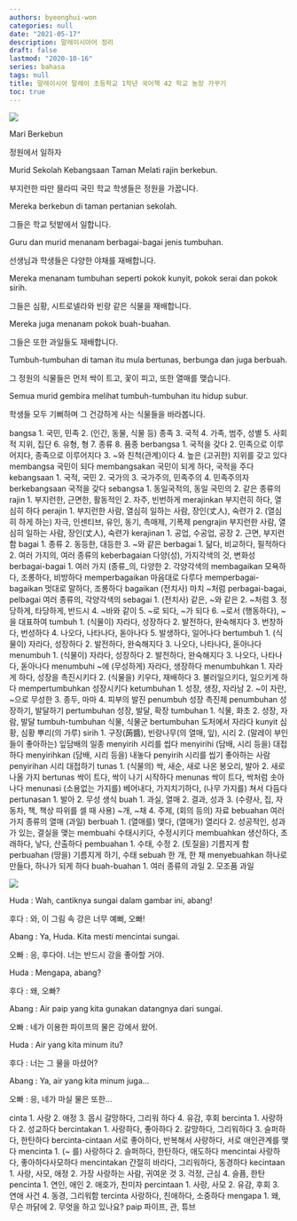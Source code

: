 ```yaml
---
authors: byeonghui-won
categories: null
date: "2021-05-17"
description: 말레이시아어 정리
draft: false
lastmod: "2020-10-16"
series: bahasa
tags: null
title: 말레이시아 말레이 초등학교 1학년 국어책 42 학교 농장 가꾸기
toc: true
---
```


![](https://t1.daumcdn.net/cfile/tistory/266079365916D4DD30)

Mari Berkebun

정원에서 일하자



Murid Sekolah Kebangsaan Taman Melati rajin berkebun.

부지런한 따만 믈라띠 국민 학교 학생들은 정원을 가꿉니다.



Mereka berkebun di taman pertanian sekolah.

그들은 학교 텃밭에서 일합니다.



Guru dan murid menanam berbagai-bagai jenis tumbuhan.

선생님과 학생들은 다양한 야채를 재배합니다.



Mereka menanam tumbuhan seperti pokok kunyit, pokok serai dan pokok sirih.

그들은 심황, 시트로넬라와 빈랑 같은 식물을 재배합니다.



Mereka juga menanam pokok buah-buahan.

그들은 또한 과일들도 재배합니다.



Tumbuh-tumbuhan di taman itu mula bertunas, berbunga dan juga berbuah.

그 정원의 식물들은 먼저 싹이 트고, 꽃이 피고, 또한 열매를 맺습니다.



Semua murid gembira melihat tumbuh-tumbuhan itu hidup subur.

학생들 모두 기뻐하며 그 건강하게 사는 식물들을 바라봅니다.



bangsa 1. 국민, 민족 2. (인간, 동물, 식물 등) 종족 3. 국적 4. 가족, 범주, 성별 5. 사회적 지위, 집단 6. 유형, 형 7. 종류 8. 품종 berbangsa 1. 국적을 갖다 2. 민족으로 이루어지다, 종족으로 이루어지다 3. ~와 친척(관계)이다 4. 높은 (고귀한) 지위를 갖고 있다 membangsa 국민이 되다 membangsakan 국민이 되게 하다, 국적을 주다 kebangsaan 1. 국적, 국민 2. 국가의 3. 국가주의, 민족주의 4. 민족주의자 berkebangsaan 국적을 갖다 sebangsa 1. 동일국적의, 동일 국민의 2. 같은 종류의 rajin 1. 부지런한, 근면한, 활동적인 2. 자주, 빈번하게 merajinkan 부지런히 하다, 열심히 하다 perajin 1. 부지런한 사람, 열심히 일하는 사람, 장인(丈人), 숙련가 2. (열심히 하게 하는) 자극, 인센티브, 유인, 동기, 촉매제, 기폭제 pengrajin 부지런한 사람, 열심히 일하는 사람, 장인(丈人), 숙련가 kerajinan 1. 공업, 수공업, 공장 2. 근면, 부지런함 bagai 1. 종류 2. 동등한, 대등한 3. ~와 같은 berbagai 1. 닮다, 비교하다, 필적하다 2. 여러 가지의, 여러 종류의 keberbagaian 다양(성), 가지각색의 것, 변화성 berbagai-bagai 1. 여러 가지 (종류_의, 다양한 2. 각양각색의 membagaikan 모욕하다, 조롱하다, 비방하다 memperbagaikan 마음대로 다루다 memperbagai-bagaikan 멋대로 말하다, 조롱하다 bagaikan (전치사) 마치 ~처럼 perbagai-bagai, pelbagai 여러 종류의, 각양각색의 sebagai 1. (전치사) 같은, ~와 같은 2. ~처럼 3. 정당하게, 타당하게, 반드시 4. ~바와 같이 5. ~로 되다, ~가 되다 6. ~로서 (행동하다), ~을 대표하여 tumbuh 1. (식물이) 자라다, 성장하다 2. 발전하다, 완숙해지다 3. 번창하다, 번성하다 4. 나오다, 나타나다, 돋아나다 5. 발생하다, 일어나다 bertumbuh 1. (식물이) 자라다, 성장하다 2. 발전하다, 완숙해지다 3. 나오다, 나타나다, 돋아나다 menumbuh 1. (식물이) 자라다, 성장하다 2. 발전하다, 완숙해지다 3. 나오다, 나타나다, 돋아나다 menumbuhi ~에 (무성하게) 자라다, 생장하다 menumbuhkan 1. 자라게 하다, 성장을 촉진시키다 2. (식물을) 키우다, 재배하다 3. 불러일으키다, 일으키게 하다 mempertumbuhkan 성장시키다 ketumbuhan 1. 성장, 생장, 자라남 2. ~이 자란, ~으로 무성한 3. 종두, 마마 4. 피부의 발진 penumbuh 성장 촉진제 penumbuhan 성장하기, 발달하기 pertumbuhan 성장, 발달, 확장 tumbuhan 1. 식물, 화초 2. 성장, 자람, 발달 tumbuh-tumbuhan 식물, 식물군 bertumbuhan 도처에서 자라다 kunyit 심황, 심황 뿌리(의 가루) sirih 1. 구장(蒟醬), 빈랑나무(의 열매, 잎), 시리 2. (말레이 부인들이 좋아하는) 잎담배의 일종 menyirih 시리를 씹다 menyirihi (담배, 시리 등을) 대접하다 menyirihkan (담배, 시리 등을) 내놓다 penyirih 시리를 씹기 좋아하는 사람 penyirihan 시리 대접하기 tunas 1. (식물의) 싹, 새순, 새로 나온 봉오리, 발아 2. 새로 나올 가지 bertunas 싹이 트다, 싹이 나기 시작하다 menunas 싹이 트다, 싹처럼 솟아나다 menunasi (소용없는 가지를) 베어내다, 가지치기하다, (나무 가지를) 쳐서 다듬다 pertunasan 1. 발아 2. 무성 생식 buah 1. 과실, 열매 2. 결과, 성과 3. (수량사, 집, 자동차, 책, 책상 따위를 셀 때 사용) ~개, ~채 4. 주제, (회의 등의) 자료 bebuahan 여러가지 종류의 열매 (과일) berbuah 1. (열매를) 맺다, (열매가) 열리다 2. 성공적인, 성과가 있는, 결실을 맺는 membuahi 수태시키다, 수정시키다 membuahkan 생산하다, 초래하다, 낳다, 산출하다 pembuahan 1. 수태, 수정 2. (토질을) 기름지게 함 perbuahan (땅을) 기름지게 하기, 수태 sebuah 한 개, 한 채 menyebuahkan 하나로 만들다, 하나가 되게 하다 buah-buahan 1. 여러 종류의 과일 2. 모조품 과일


![](https://t1.daumcdn.net/cfile/tistory/21786E395916D4B812)

Huda : Wah, cantiknya sungai dalam gambar ini, abang!

후다 : 와, 이 그림 속 강은 너무 예뻐, 오빠!



Abang : Ya, Huda. Kita mesti mencintai sungai.

오빠 : 응, 후다야. 너는 반드시 강을 좋아할 거야.



Huda : Mengapa, abang?

후다 : 왜, 오빠?



Abang : Air paip yang kita gunakan datangnya dari sungai.

오빠 : 네가 이용한 파이프의 물은 강에서 왔어.



Huda : Air yang kita minum itu?

후다 : 너는 그 물을 마셨어?



Abang : Ya, air yang kita minum juga...

오빠 : 응, 네가 마실 물은 또한...



cinta 1. 사랑 2. 애정 3. 몹시 갈망하다, 그리워 하다 4. 유감, 후회 bercinta 1. 사랑하다 2. 성교하다 bercintakan 1. 사랑하다, 좋아하다 2. 갈망하다, 그리워하다 3. 슬퍼하다, 한탄하다 bercinta-cintaan 서로 좋아하다, 반복해서 사랑하다, 서로 애인관계를 맺다 mencinta 1. (~ 를) 사랑하다 2. 슬퍼하다, 한탄하다, 애도하다 mencintai 사랑하다, 좋아하다사모하다 mencintakan 간절히 바라다, 그리워하다, 동경하다 kecintaan 1. 사랑, 사모, 애정 2. 가장 사랑하는 사람, 귀여운 것 3. 걱정, 근심 4. 슬픔, 한탄 pencinta 1. 연인, 애인 2. 애호가, 찬미자 percintaan 1. 사랑, 사모 2. 유감, 후회 3. 연애 사건 4. 동경, 그리워함 tercinta 사랑하다, 친애하다, 소중하다 mengapa 1. 왜, 무슨 까닭에 2. 무엇을 하고 있나요? paip 파이프, 관, 튜브

